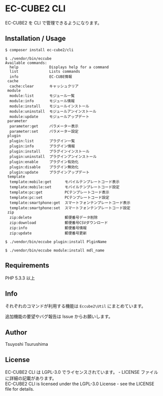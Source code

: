 # EC-CUBE2 CLI

EC-CUBE2 を CLI で管理できるようになります。  


## Installation / Usage

```
$ composer install ec-cube2/cli
```

```
$ ./vendor/bin/eccube
Available commands:
  help              Displays help for a command
  list              Lists commands
  info              EC-CUBE情報
 cache
  cache:clear       キャッシュクリア
 module
  module:list       モジュール一覧
  module:info       モジュール情報
  module:install    モジュールインストール
  module:uninstall  モジュールアンインストール
  module:update     モジュールアップデート
 parameter
  parameter:get     パラメーター表示
  parameter:set     パラメーター設定
 plugin
  plugin:list       プラグイン一覧
  plugin:info       プラグイン情報
  plugin:install    プラグインインストール
  plugin:uninstall  プラグインアンインストール
  plugin:enable     プラグイン有効化
  plugin:disable    プラグイン無効化
  plugin:update     プラグインアップデート
 template
  template:mobile:get      モバイルテンプレートコード表示
  template:mobile:set      モバイルテンプレートコード設定
  template:pc:get          PCテンプレートコード表示
  template:pc:set          PCテンプレートコード設定
  template:smartphone:get  スマートフォンテンプレートコード表示
  template:smartphone:set  スマートフォンテンプレートコード設定
 zip
  zip:delete               郵便番号データ削除
  zip:download             郵便番号CSVダウンロード
  zip:info                 郵便番号情報
  zip:update               郵便番号更新
```

```
$ ./vendor/bin/eccube plugin:install PlginName
```

```
$ ./vendor/bin/eccube module:install mdl_name
```

## Requirements

PHP 5.3.3 以上


## Info

それぞれのコマンドが利用する機能は `Eccube2\Util` にまとめています。

追加機能の要望やバグ報告は Issue からお願いします。


## Author

Tsuyoshi Tsurushima


## License

EC-CUBE2 CLI は LGPL-3.0 でライセンスされています。 - LICENSE ファイルに詳細の記載があります。  
EC-CUBE2 CLI is licensed under the LGPL-3.0 License - see the LICENSE file for details.
